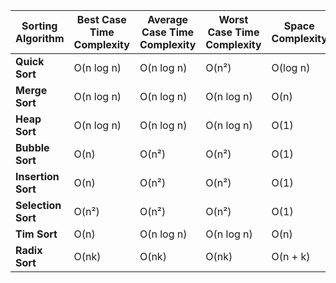 | Sorting Algorithm | Best Case Time Complexity | Average Case Time Complexity | Worst Case Time Complexity | Space Complexity |
|-------------------|---------------------------|------------------------------|----------------------------|------------------|
| **Quick Sort**    | O(n log n)                | O(n log n)                   | O(n²)                      | O(log n)         |
| **Merge Sort**    | O(n log n)                | O(n log n)                   | O(n log n)                 | O(n)             |
| **Heap Sort**     | O(n log n)                | O(n log n)                   | O(n log n)                 | O(1)             |
| **Bubble Sort**   | O(n)                      | O(n²)                        | O(n²)                      | O(1)             |
| **Insertion Sort**| O(n)                      | O(n²)                        | O(n²)                      | O(1)             |
| **Selection Sort**| O(n²)                     | O(n²)                        | O(n²)                      | O(1)             |
| **Tim Sort**      | O(n)                      | O(n log n)                   | O(n log n)                 | O(n)             |
| **Radix Sort**    | O(nk)                     | O(nk)                        | O(nk)                      | O(n + k)         |
